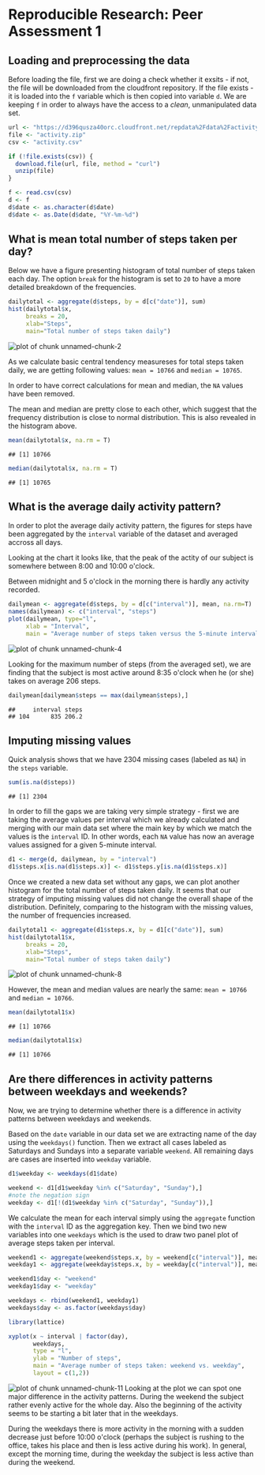 # Reproducible Research: Peer Assessment 1


## Loading and preprocessing the data

Before loading the file, first we are doing a check whether it exsits - if not, the file will be downloaded from the cloudfront repository. If the file exists - it is loaded into the `f` variable which is then copied into variable `d`. We are keeping `f` in order to always have the access to a *clean*, unmanipulated data set.


```r
url <- "https://d396qusza40orc.cloudfront.net/repdata%2Fdata%2Factivity.zip"
file <- "activity.zip"
csv <- "activity.csv"

if (!file.exists(csv)) {
  download.file(url, file, method = "curl")
  unzip(file)
}

f <- read.csv(csv)
d <- f
d$date <- as.character(d$date)
d$date <- as.Date(d$date, "%Y-%m-%d")
```



## What is mean total number of steps taken per day?
Below we have a figure presenting histogram of total number of steps taken each day. The option `break` for the histogram is set to `20` to have a more detailed breakdown of the frequencies.

```r
dailytotal <- aggregate(d$steps, by = d[c("date")], sum)
hist(dailytotal$x, 
     breaks = 20, 
     xlab="Steps", 
     main="Total number of steps taken daily")
```

![plot of chunk unnamed-chunk-2](./PA1_template_files/figure-html/unnamed-chunk-2.png) 

As we calculate basic central tendency measureses for total steps taken daily, we are getting following values: `mean = 10766` and `median = 10765`.

In order to have correct calculations for mean and median, the `NA` values have been removed.

The mean and median are pretty close to each other, which suggest that the frequency distribution is close to normal distribution. This is also revealed in the histogram above.


```r
mean(dailytotal$x, na.rm = T)
```

```
## [1] 10766
```

```r
median(dailytotal$x, na.rm = T)
```

```
## [1] 10765
```


## What is the average daily activity pattern?

In order to plot the average daily activity pattern, the figures for steps have been aggregated by the `interval` variable of the dataset and averaged accross all days.

Looking at the chart it looks like, that the peak of the actity of our subject is somewhere between 8:00 and 10:00 o'clock.

Between midnight and 5 o'clock in the morning there is hardly any activity recorded.


```r
dailymean <- aggregate(d$steps, by = d[c("interval")], mean, na.rm=T)
names(dailymean) <- c("interval", "steps")
plot(dailymean, type="l",
     xlab = "Interval",
     main = "Average number of steps taken versus the 5-minute intervals")
```

![plot of chunk unnamed-chunk-4](./PA1_template_files/figure-html/unnamed-chunk-4.png) 

Looking for the maximum number of steps (from the averaged set), we are finding that the subject is most active around 8:35 o'clock when he (or she) takes on average 206 steps.

```r
dailymean[dailymean$steps == max(dailymean$steps),]
```

```
##     interval steps
## 104      835 206.2
```


## Imputing missing values
Quick analysis shows that we have 2304 missing cases (labeled as `NA`) in the `steps` variable.

```r
sum(is.na(d$steps))
```

```
## [1] 2304
```

In order to fill the gaps we are taking very simple strategy - first we are taking the average values per interval which we already calculated and merging with our main data set where the main key by which we match the values is the `interval` ID. In other words, each `NA` value has now an average values assigned for a given 5-minute interval.

```r
d1 <- merge(d, dailymean, by = "interval")
d1$steps.x[is.na(d1$steps.x)] <- d1$steps.y[is.na(d1$steps.x)]
```

Once we created a new data set without any gaps, we can plot another histogram for the total number of steps taken daily. It seems that our strategy of imputing missing values did not change the overall shape of the distribution. Definitely, comparing to the histogram with the missing values, the number of frequencies increased. 

```r
dailytotal1 <- aggregate(d1$steps.x, by = d1[c("date")], sum)
hist(dailytotal1$x, 
     breaks = 20, 
     xlab="Steps", 
     main="Total number of steps taken daily")
```

![plot of chunk unnamed-chunk-8](./PA1_template_files/figure-html/unnamed-chunk-8.png) 

However, the mean and median values are nearly the same: `mean = 10766` and `median = 10766`.

```r
mean(dailytotal1$x)
```

```
## [1] 10766
```

```r
median(dailytotal1$x)
```

```
## [1] 10766
```


## Are there differences in activity patterns between weekdays and weekends?
Now, we are trying to determine whether there is a difference in activity patterns between weekdays and weekends.

Based on the `date` variable in our data set we are extracting name of the day using the `weekdays()` function. Then we extract all cases labeled as Saturdays and Sundays into a separate variable `weekend`. All remaining days are cases are inserted into `weekday` variable.

```r
d1$weekday <- weekdays(d1$date)

weekend <- d1[d1$weekday %in% c("Saturday", "Sunday"),]
#note the negation sign
weekday <- d1[!(d1$weekday %in% c("Saturday", "Sunday")),]
```

We calculate the mean for each interval simply using the `aggregate` function with the `interval` ID as the aggregation key. Then we bind two new variables into one `weekdays` which is the used to draw two panel plot of average steps taken per interval.

```r
weekend1 <- aggregate(weekend$steps.x, by = weekend[c("interval")], mean)
weekday1 <- aggregate(weekday$steps.x, by = weekday[c("interval")], mean)

weekend1$day <- "weekend"
weekday1$day <- "weekday"

weekdays <- rbind(weekend1, weekday1)
weekdays$day <- as.factor(weekdays$day)

library(lattice)

xyplot(x ~ interval | factor(day), 
       weekdays,
       type = "l", 
       ylab = "Number of steps",
       main = "Average number of steps taken: weekend vs. weekday",
       layout = c(1,2))
```

![plot of chunk unnamed-chunk-11](./PA1_template_files/figure-html/unnamed-chunk-11.png) 
Looking at the plot we can spot one major difference in the activity patterns. During the weekend the subject rather evenly active for the whole day. Also the beginning of the activity seems to be starting a bit later that in the weekdays.

During the weekdays there is more activity in the morning with a sudden decrease just before 10:00 o'clock (perhaps the subject is rushing to the office, takes his place and then is less active during his work). In general, except the morning time, during the weekday the subject is less active than during the weekend.
